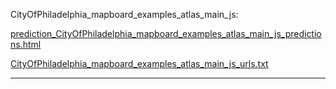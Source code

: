 CityOfPhiladelphia_mapboard_examples_atlas_main_js: 

[prediction_CityOfPhiladelphia_mapboard_examples_atlas_main_js_predictions.html](./prediction_CityOfPhiladelphia_mapboard_examples_atlas_main_js_predictions.html)

[CityOfPhiladelphia_mapboard_examples_atlas_main_js_urls.txt](./CityOfPhiladelphia_mapboard_examples_atlas_main_js_urls.txt)

<hr>
